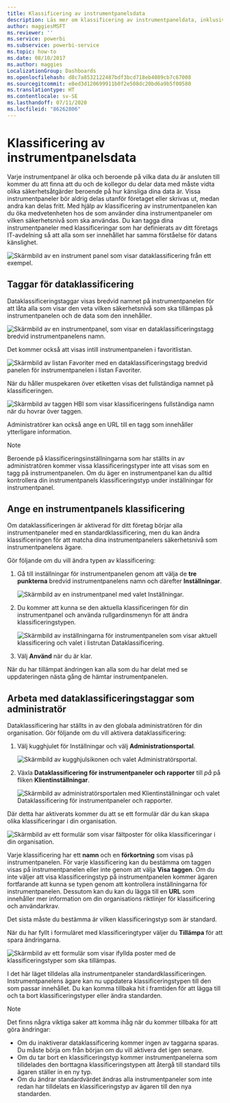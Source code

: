 ```yaml
---
title: Klassificering av instrumentpanelsdata
description: Läs mer om klassificering av instrumentpaneldata, inklusive hur en administratör ska ställa in den och hur instrumentpanelens ägare kan ändra klassificeringen.
author: maggiesMSFT
ms.reviewer: ''
ms.service: powerbi
ms.subservice: powerbi-service
ms.topic: how-to
ms.date: 08/10/2017
ms.author: maggies
LocalizationGroup: Dashboards
ms.openlocfilehash: d8c7a8532122487bdf3bcd718eb4089cb7c67008
ms.sourcegitcommit: e8ed3d120699911b0f2e508dc20bd6a9b5f00580
ms.translationtype: HT
ms.contentlocale: sv-SE
ms.lasthandoff: 07/11/2020
ms.locfileid: "86262806"
---
```

# <a name="dashboard-data-classification"></a>Klassificering av instrumentpanelsdata
Varje instrumentpanel är olika och beroende på vilka data du är ansluten till kommer du att finna att du och de kollegor du delar data med måste vidta olika säkerhetsåtgärder beroende på hur känsliga dina data är. Vissa instrumentpaneler bör aldrig delas utanför företaget eller skrivas ut, medan andra kan delas fritt. Med hjälp av klassificering av instrumentpanelen kan du öka medvetenheten hos de som använder dina instrumentpaneler om vilken säkerhetsnivå som ska användas. Du kan tagga dina instrumentpaneler med klassificeringar som har definierats av ditt företags IT-avdelning så att alla som ser innehållet har samma förståelse för datans känslighet.

![Skärmbild av en instrument panel som visar dataklassificering från ett exempel.](media/service-data-classification/dashboard_tagged_as_hbi.png)

## <a name="data-classification-tags"></a>Taggar för dataklassificering
Dataklassificeringstaggar visas bredvid namnet på instrumentpanelen för att låta alla som visar den veta vilken säkerhetsnivå som ska tillämpas på instrumentpanelen och de data som den innehåller.

![Skärmbild av en instrumentpanel, som visar en dataklassificeringstagg bredvid instrumentpanelens namn.](media/service-data-classification/tag_next_to_title.png)

Det kommer också att visas intill instrumentpanelen i favoritlistan.

![Skärmbild av listan Favoriter med en dataklassificeringstagg bredvid panelen för instrumentpanelen i listan Favoriter.](media/service-data-classification/tag_on_dashboard_tile.png)

När du håller muspekaren över etiketten visas det fullständiga namnet på klassificeringen.

![Skärmbild av taggen HBI som visar klassificeringens fullständiga namn när du hovrar över taggen. ](media/service-data-classification/tag_tooltip.png)

Administratörer kan också ange en URL till en tagg som innehåller ytterligare information.

> [!NOTE]
> Beroende på klassificeringsinställningarna som har ställts in av administratören kommer vissa klassificeringstyper inte att visas som en tagg på instrumentpanelen. Om du äger en instrumentpanel kan du alltid kontrollera din instrumentpanels klassificeringstyp under inställningar för instrumentpanel.
> 
> 

## <a name="setting-a-dashboards-classification"></a>Ange en instrumentpanels klassificering
Om dataklassificeringen är aktiverad för ditt företag börjar alla instrumentpaneler med en standardklassificering, men du kan ändra klassificeringen för att matcha dina instrumentpanelers säkerhetsnivå som instrumentpanelens ägare.

Gör följande om du vill ändra typen av klassificering:

1. Gå till inställningar för instrumentpanelen genom att välja de **tre punkterna** bredvid instrumentpanelens namn och därefter **Inställningar**.
   
    ![Skärmbild av en instrumentpanel med valet Inställningar.](media/service-data-classification/dashboard_settings.png)
2. Du kommer att kunna se den aktuella klassificeringen för din instrumentpanel och använda rullgardinsmenyn för att ändra klassificeringstypen.
   
    ![Skärmbild av inställningarna för instrumentpanelen som visar aktuell klassificering och valet i listrutan Dataklassificering.](media/service-data-classification/classification_setting_dropdown.png)
3. Välj **Använd** när du är klar.

När du har tillämpat ändringen kan alla som du har delat med se uppdateringen nästa gång de hämtar instrumentpanelen.

## <a name="working-with-data-classification-tags-as-an-admin"></a>Arbeta med dataklassificeringstaggar som administratör
Dataklassificering har ställts in av den globala administratören för din organisation. Gör följande om du vill aktivera dataklassificering:

1. Välj kugghjulet för Inställningar och välj **Administrationsportal**.
   
    ![Skärmbild av kugghjulsikonen och valet Administratörsportal.](media/service-data-classification/admin_portal_in_settings.png)
2. Växla **Dataklassificering för instrumentpaneler och rapporter** till *på* på fliken **Klientinställningar**.
   
    ![Skärmbild av administratörsportalen med Klientinställningar och valet Dataklassificering för instrumentpaneler och rapporter.](media/service-data-classification/data_classification_switch_location.png)

Där detta har aktiverats kommer du att se ett formulär där du kan skapa olika klassificeringar i din organisation.

![Skärmbild av ett formulär som visar fältposter för olika klassificeringar i din organisation.](media/service-data-classification/blank_classification_form.png)

Varje klassificering har ett **namn** och en **förkortning** som visas på instrumentpanelen. För varje klassificering kan du bestämma om taggen visas på instrumentpanelen eller inte genom att välja **Visa taggen**. Om du inte väljer att visa klassificeringstyp på instrumentpanelen kommer ägaren fortfarande att kunna se typen genom att kontrollera inställningarna för instrumentpanelen. Dessutom kan du kan du lägga till en **URL** som innehåller mer information om din organisations riktlinjer för klassificering och användarkrav.  

Det sista måste du bestämma är vilken klassificeringstyp som är standard.  

När du har fyllt i formuläret med klassificeringtyper väljer du **Tillämpa** för att spara ändringarna.

![Skärmbild av ett formulär som visar ifyllda poster med de klassificeringstyper som ska tillämpas.](media/service-data-classification/filled_in_classification_form.png)

I det här läget tilldelas alla instrumentpaneler standardklassificeringen. Instrumentpanelens ägare kan nu uppdatera klassificeringstypen till den som passar innehållet. Du kan komma tillbaka hit i framtiden för att lägga till och ta bort klassificeringstyper eller ändra standarden.  

> [!NOTE]
> Det finns några viktiga saker att komma ihåg när du kommer tillbaka för att göra ändringar:
> 
> * Om du inaktiverar dataklassificering kommer ingen av taggarna sparas. Du måste börja om från början om du vill aktivera det igen senare.  
> * Om du tar bort en klassificeringstyp kommer instrumentpanelerna som tilldelades den borttagna klassificeringstypen att återgå till standard tills ägaren ställer in en ny typ.  
> * Om du ändrar standardvärdet ändras alla instrumentpaneler som inte redan har tilldelats en klassificeringstyp av ägaren till den nya standarden.
> 
> 

